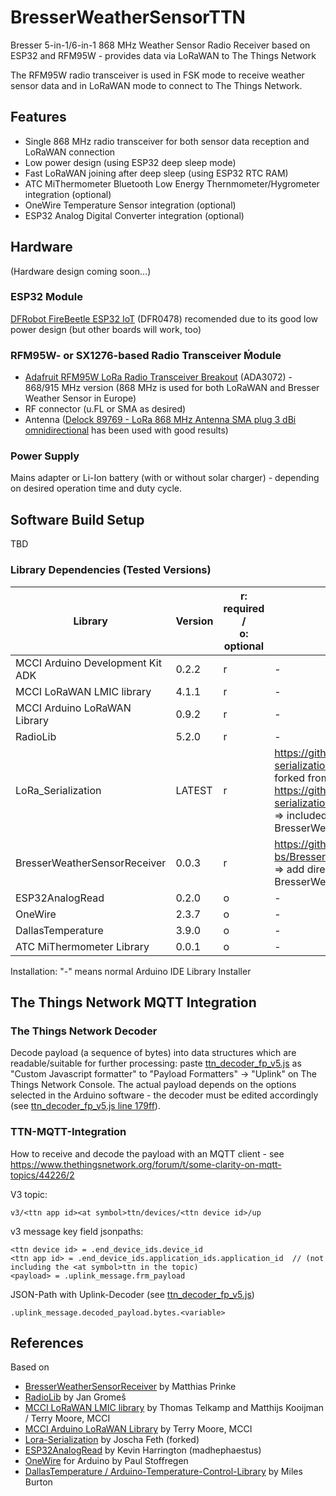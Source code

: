 # BresserWeatherSensorTTN
Bresser 5-in-1/6-in-1 868 MHz Weather Sensor Radio Receiver based on ESP32 and RFM95W - provides data via LoRaWAN to The Things Network

The RFM95W radio transceiver is used in FSK mode to receive weather sensor data and in LoRaWAN mode to connect to The Things Network.

## Features
* Single 868 MHz radio transceiver for both sensor data reception and LoRaWAN connection
* Low power design (using ESP32 deep sleep mode)
* Fast LoRaWAN joining after deep sleep (using ESP32 RTC RAM)
* ATC MiThermometer Bluetooth Low Energy Thernmometer/Hygrometer integration (optional)
* OneWire Temperature Sensor integration (optional)
* ESP32 Analog Digital Converter integration (optional)

## Hardware
(Hardware design coming soon...)

### ESP32 Module
[DFRobot FireBeetle ESP32 IoT](https://www.dfrobot.com/product-1590.html) (DFR0478) recomended due to its good low power design (but other boards will work, too)

### RFM95W- or SX1276-based Radio Transceiver Ḿodule

* [Adafruit RFM95W LoRa Radio Transceiver Breakout](https://www.adafruit.com/product/3072) (ADA3072) - 868/915 MHz version (868 MHz is used for both LoRaWAN and Bresser Weather Sensor in Europe)
* RF connector (u.FL or SMA as desired)
* Antenna ([Delock 89769 - LoRa 868 MHz Antenna SMA plug 3 dBi omnidirectional](https://www.delock.de/produkt/89769/merkmale.html?setLanguage=en) has been used with good results)

### Power Supply
Mains adapter or Li-Ion battery (with or without solar charger) - depending on desired operation time and duty cycle.

## Software Build Setup
TBD

### Library Dependencies (Tested Versions)

| Library | Version | r: required /<br>o: optional | Installation |
| ------- | ------- | --------------- | ------------ |
| MCCI Arduino Development Kit ADK |  0.2.2 | r | - |
| MCCI LoRaWAN LMIC library        |  4.1.1 | r | - |
| MCCI Arduino LoRaWAN Library     |  0.9.2 | r | - |
| RadioLib                         |  5.2.0 | r | - |
| LoRa_Serialization               | LATEST | r | https://github.com/matthias-bs/lora-serialization<br>forked from https://github.com/thesolarnomad/lora-serialization LATEST<br>=> included with BresserWeatherSensorTTN/src |
| BresserWeatherSensorReceiver     |  0.0.3 | r | https://github.com/matthias-bs/BresserWeatherSensorReceiver<br>=> add directory to BresserWeatherSensorTTN/src                                          |
| ESP32AnalogRead                  |  0.2.0 | o | - |
| OneWire                          |  2.3.7 | o | - |
| DallasTemperature                |  3.9.0 | o | - |
| ATC MiThermometer Library        |  0.0.1 | o | - |

Installation: "-" means normal Arduino IDE Library Installer 

## The Things Network MQTT Integration

### The Things Network Decoder

Decode payload (a sequence of bytes) into data structures which are readable/suitable for further processing:
paste [ttn_decoder_fp_v5.js](ttn_decoder_fp_v5.js) as "Custom Javascript formatter" to "Payload Formatters" -> "Uplink" on The Things Network Console.
The actual payload depends on the options selected in the Arduino software - the decoder must be edited accordingly (see [ttn_decoder_fp_v5.js line 179ff](https://github.com/matthias-bs/BresserWeatherSensorTTN/blob/ddd31a492c2f7360aebf46bc1e2455fcd78e1da9/ttn_decoder_fp_v5.js#L179)).

### TTN-MQTT-Integration

How to receive and decode the payload with an MQTT client -
see https://www.thethingsnetwork.org/forum/t/some-clarity-on-mqtt-topics/44226/2

V3 topic:

`v3/<ttn app id><at symbol>ttn/devices/<ttn device id>/up`

  
v3 message key field jsonpaths:
  
```
<ttn device id> = .end_device_ids.device_id
<ttn app id> = .end_device_ids.application_ids.application_id  // (not including the <at symbol>ttn in the topic)
<payload> = .uplink_message.frm_payload
```  


JSON-Path with Uplink-Decoder (see [ttn_decoder_fp_v5.js](ttn_decoder_fp_v5.js))

`.uplink_message.decoded_payload.bytes.<variable>`

## References

Based on
* [BresserWeatherSensorReceiver](https://github.com/matthias-bs/BresserWeatherSensorReceiver) by Matthias Prinke
* [RadioLib](https://github.com/jgromes/RadioLib) by Jan Gromeš
* [MCCI LoRaWAN LMIC library](https://github.com/mcci-catena/arduino-lmic) by Thomas Telkamp and Matthijs Kooijman / Terry Moore, MCCI
* [MCCI Arduino LoRaWAN Library](https://github.com/mcci-catena/arduino-lorawan) by Terry Moore, MCCI
* [Lora-Serialization](https://github.com/thesolarnomad/lora-serialization) by Joscha Feth (forked)
* [ESP32AnalogRead](https://github.com/madhephaestus/ESP32AnalogRead) by Kevin Harrington (madhephaestus)
* [OneWire](https://github.com/PaulStoffregen/OneWire) for Arduino by Paul Stoffregen
* [DallasTemperature / Arduino-Temperature-Control-Library](https://github.com/milesburton/Arduino-Temperature-Control-Library) by Miles Burton 
